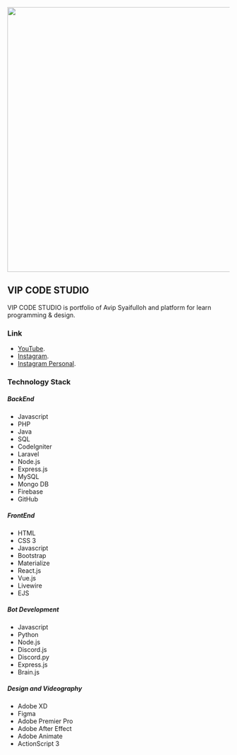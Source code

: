 <!-- ### Hi there 👋 -->

<!--
**vipscodes/vipscodes** is a ✨ _special_ ✨ repository because its `README.md` (this file) appears on your GitHub profile.

Here are some ideas to get you started:

- 🔭 I’m currently working on ...
- 🌱 I’m currently learning ...
- 👯 I’m looking to collaborate on ...
- 🤔 I’m looking for help with ...
- 💬 Ask me about ...
- 📫 How to reach me: ...
- 😄 Pronouns: ...
- ⚡ Fun fact: ...
-->
<p align="center"><a href="https://vipcodestudio.com" target="_blank"><img src="https://asset.vipcodestudio.com/img/github/readme/banner.png" width="600"></a></p>

## VIP CODE STUDIO

VIP CODE STUDIO is portfolio of Avip Syaifulloh and platform for learn programming & design.

### Link

-   [YouTube](https://youtube.com/vipcodestudio).
-   [Instagram](https://instagram.com/vipcodestudio).
-   [Instagram Personal](https://instagram.com/avipsyaifulloh).

### Technology Stack

##### BackEnd

-   Javascript
-   PHP
-   Java
-   SQL
-   CodeIgniter
-   Laravel
-   Node.js
-   Express.js
-   MySQL
-   Mongo DB
-   Firebase
-   GitHub

##### FrontEnd

-   HTML
-   CSS 3
-   Javascript
-   Bootstrap
-   Materialize
-   React.js
-   Vue.js
-   Livewire
-   EJS

##### Bot Development

-   Javascript
-   Python
-   Node.js
-   Discord.js
-   Discord.py
-   Express.js
-   Brain.js

##### Design and Videography

-   Adobe XD
-   Figma
-   Adobe Premier Pro
-   Adobe After Effect
-   Adobe Animate
-   ActionScript 3
